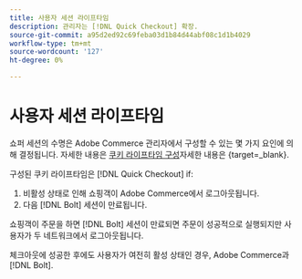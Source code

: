```yaml
---
title: 사용자 세션 라이프타임
description: 관리자는 [!DNL Quick Checkout] 확장.
source-git-commit: a95d2ed92c69feba03d1b84d44abf08c1d1b4029
workflow-type: tm+mt
source-wordcount: '127'
ht-degree: 0%

---
```



# 사용자 세션 라이프타임

쇼퍼 세션의 수명은 Adobe Commerce 관리자에서 구성할 수 있는 몇 가지 요인에 의해 결정됩니다. 자세한 내용은 [쿠키 라이프타임 구성](https://docs.magento.com/user-guide/customers/customer-online-options.html)자세한 내용은 {target=_blank}.

구성된 쿠키 라이프타임은 [!DNL Quick Checkout] if:

1. 비활성 상태로 인해 쇼핑객이 Adobe Commerce에서 로그아웃됩니다.
1. 다음 [!DNL Bolt] 세션이 만료됩니다.

쇼핑객이 주문을 하면 [!DNL Bolt] 세션이 만료되면 주문이 성공적으로 실행되지만 사용자가 두 네트워크에서 로그아웃됩니다.

체크아웃에 성공한 후에도 사용자가 여전히 활성 상태인 경우, Adobe Commerce과 [!DNL Bolt].
